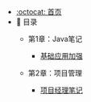 - [:octocat: 首页](/README)
- :memo: 目录 
    - 第1章：Java笔记
        - [基础应用加强](./md/idea-plugin/java.md)
   
    - 第2章：项目管理  

       - [项目经理笔记](./md/idea-plugin/%23%20%E9%A1%B9%E7%9B%AE%E7%BB%8F%E7%90%86%E7%AC%94%E8%AE%B0.md)

